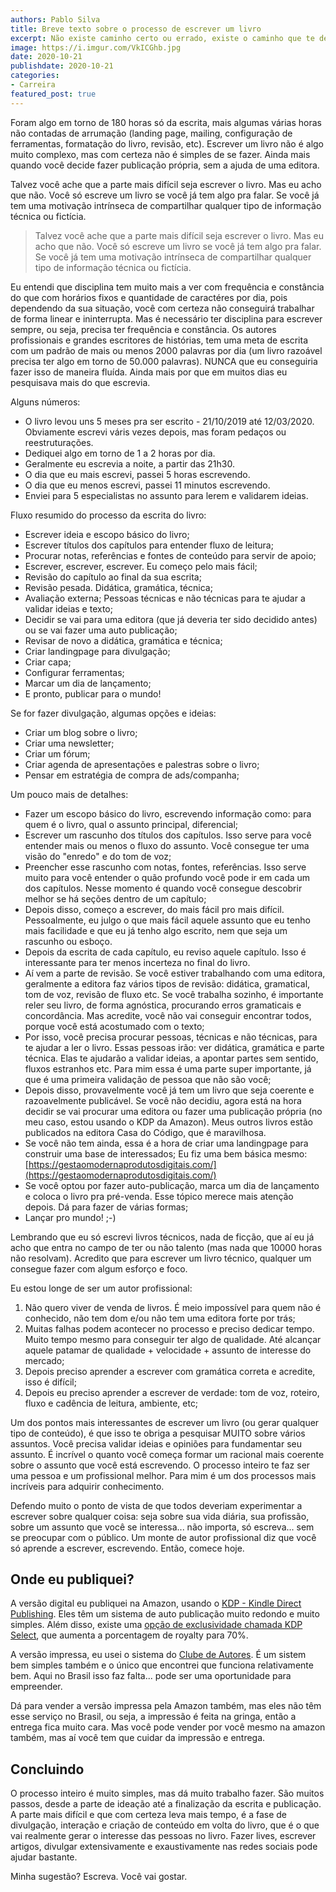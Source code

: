 ```yaml
---
authors: Pablo Silva
title: Breve texto sobre o processo de escrever um livro
excerpt: Não existe caminho certo ou errado, existe o caminho que te deixa mais confortável e feliz.
image: https://i.imgur.com/VkICGhb.jpg
date: 2020-10-21
publishdate: 2020-10-21
categories:
- Carreira
featured_post: true
---
```


Foram algo em torno de 180 horas só da escrita, mais algumas várias horas não contadas de arrumação (landing page, mailing, configuração de ferramentas, formatação do livro, revisão, etc). Escrever um livro não é algo muito complexo, mas com certeza não é simples de se fazer. Ainda mais quando você decide fazer publicação própria, sem a ajuda de uma editora.

Talvez você ache que a parte mais difícil seja escrever o livro. Mas eu acho que não. Você só escreve um livro se você já tem algo pra falar. Se você já tem uma motivação intrínseca de compartilhar qualquer tipo de informação técnica ou fictícia.

> Talvez você ache que a parte mais difícil seja escrever o livro. Mas eu acho que não. Você só escreve um livro se você já tem algo pra falar. Se você já tem uma motivação intrínseca de compartilhar qualquer tipo de informação técnica ou fictícia.

Eu entendi que disciplina tem muito mais a ver com frequência e constância do que com horários fixos e quantidade de caractéres por dia, pois dependendo da sua situação, você com certeza não conseguirá trabalhar de forma linear e ininterrupta. Mas é necessário ter disciplina para escrever sempre, ou seja, precisa ter frequência e constância. Os autores profissionais e grandes escritores de histórias, tem uma meta de escrita com um padrão de mais ou menos 2000 palavras por dia (um livro razoável precisa ter algo em torno de 50.000 palavras). NUNCA que eu conseguiria fazer isso de maneira fluída. Ainda mais por que em muitos dias eu pesquisava mais do que escrevia.

Alguns números:

- O livro levou uns 5 meses pra ser escrito - 21/10/2019 até 12/03/2020. Obviamente escrevi váris vezes depois, mas foram pedaços ou reestruturações.
- Dediquei algo em torno de 1 a 2 horas por dia.
- Geralmente eu escrevia a noite, a partir das 21h30.
- O dia que eu mais escrevi, passei 5 horas escrevendo.
- O dia que eu menos escrevi, passei 11 minutos escrevendo.
- Enviei para 5 especialistas no assunto para lerem e validarem ideias.

Fluxo resumido do processo da escrita do livro:

- Escrever ideia e escopo básico do livro;
- Escrever títulos dos capítulos para entender fluxo de leitura;
- Procurar notas, referências e fontes de conteúdo para servir de apoio;
- Escrever, escrever, escrever. Eu começo pelo mais fácil;
- Revisão do capítulo ao final da sua escrita;
- Revisão pesada. Didática, gramática, técnica;
- Avaliação externa; Pessoas técnicas e não técnicas para te ajudar a validar ideias e texto;
- Decidir se vai para uma editora (que já deveria ter sido decidido antes) ou se vai fazer uma auto publicação;
- Revisar de novo a didática, gramática e técnica;
- Criar landingpage para divulgação;
- Criar capa;
- Configurar ferramentas;
- Marcar um dia de lançamento;
- E pronto, publicar para o mundo!

Se for fazer divulgação, algumas opções e ideias:
- Criar um blog sobre o livro;
- Criar uma newsletter;
- Criar um fórum;
- Criar agenda de apresentações e palestras sobre o livro;
- Pensar em estratégia de compra de ads/companha;

Um pouco mais de detalhes:

- Fazer um escopo básico do livro, escrevendo informação como: para quem é o livro, qual o assunto principal, diferencial;
- Escrever um rascunho dos títulos dos capítulos. Isso serve para você entender mais ou menos o fluxo do assunto. Você consegue ter uma visão do "enredo" e do tom de voz;
- Preencher esse rascunho com notas, fontes, referências. Isso serve muito para você entender o quão profundo você pode ir em cada um dos capítulos. Nesse momento é quando você consegue descobrir melhor se há seções dentro de um capítulo;
- Depois disso, começo a escrever, do mais fácil pro mais difícil. Pessoalmente, eu julgo o que mais fácil aquele assunto que eu tenho mais facilidade e que eu já tenho algo escrito, nem que seja um rascunho ou esboço. 
- Depois da escrita de cada capítulo, eu reviso aquele capítulo. Isso é interessante para ter menos incerteza no final do livro. 
- Aí vem a parte de revisão. Se você estiver trabalhando com uma editora, geralmente a editora faz vários tipos de revisão: didática, gramatical, tom de voz, revisão de fluxo etc. Se você trabalha sozinho, é importante reler seu livro, de forma agnóstica, procurando erros gramaticais e concordância. Mas acredite, você não vai conseguir encontrar todos, porque você está acostumado com o texto;
- Por isso, você precisa procurar pessoas, técnicas e não técnicas, para te ajudar a ler o livro. Essas pessoas irão: ver didática, gramática e parte técnica. Elas te ajudarão a validar ideias, a apontar partes sem sentido, fluxos estranhos etc. Para mim essa é uma parte super importante, já que é uma primeira validação de pessoa que não são você;
- Depois disso, provavelmente você já tem um livro que seja coerente e razoavelmente publicável. Se você não decidiu, agora está na hora decidir se vai procurar uma editora ou fazer uma publicação própria (no meu caso, estou usando o KDP da Amazon). Meus outros livros estão publicados na editora Casa do Código, que é maravilhosa.
- Se você não tem ainda, essa é a hora de criar uma landingpage para construir uma base de interessados; Eu fiz uma bem básica mesmo: [https://gestaomodernaprodutosdigitais.com/](https://gestaomodernaprodutosdigitais.com/)
- Se você optou por fazer auto-publicação, marca um dia de lançamento e coloca o livro pra pré-venda. Esse tópico merece mais atenção depois. Dá para fazer de várias formas;
- Lançar pro mundo! ;-)

Lembrando que eu só escrevi livros técnicos, nada de ficção, que aí eu já acho que entra no campo de ter ou não talento (mas nada que 10000 horas não resolvam). Acredito que para escrever um livro técnico, qualquer um consegue fazer com algum esforço e foco.

Eu estou longe de ser um autor profissional:

1. Não quero viver de venda de livros. É meio impossível para quem não é conhecido, não tem dom e/ou não tem uma editora forte por trás;
2. Muitas falhas podem acontecer no processo e preciso dedicar tempo. Muito tempo mesmo para conseguir ter algo de qualidade. Até alcançar aquele patamar de qualidade + velocidade + assunto de interesse do mercado;
3. Depois preciso aprender a escrever com gramática correta e acredite, isso é difícil;
4. Depois eu preciso aprender a escrever de verdade: tom de voz, roteiro, fluxo e cadência de leitura, ambiente, etc;

Um dos pontos mais interessantes de escrever um livro (ou gerar qualquer tipo de conteúdo), é que isso te obriga a pesquisar MUITO sobre vários assuntos. Você precisa validar ideias e opiniões para fundamentar seu assunto. É incrível o quanto você começa formar um racional mais coerente sobre o assunto que você está escrevendo. O processo inteiro te faz ser uma pessoa e um profissional melhor. Para mim é um dos processos mais incríveis para adquirir conhecimento.

Defendo muito o ponto de vista de que todos deveriam experimentar a escrever sobre qualquer coisa: seja sobre sua vida diária, sua profissão, sobre um assunto que você se interessa... não importa, só escreva... sem se preocupar com o público. Um monte de autor profissional diz que você só aprende a escrever, escrevendo. Então, comece hoje.

## Onde eu publiquei?

A versão digital eu publiquei na Amazon, usando o [KDP - Kindle Direct Publishing](https://kdp.amazon.com/). Eles têm um sistema de auto publicação muito redondo e muito simples. Além disso, existe uma [opção de exclusividade chamada KDP Select](https://kdp.amazon.com/en_US/select?ref_=kdp_TAC_TN_se), que aumenta a porcentagem de royalty para 70%.

A versão impressa, eu usei o sistema do [Clube de Autores](https://clubedeautores.com.br/). É um sistem bem simples também e o único que encontrei que funciona relativamente bem. Aqui no Brasil isso faz falta... pode ser uma oportunidade para empreender.

Dá para vender a versão impressa pela Amazon também, mas eles não têm esse serviço no Brasil, ou seja, a impressão é feita na gringa, então a entrega fica muito cara. Mas você pode vender por você mesmo na amazon também, mas aí você tem que cuidar da impressão e entrega.

## Concluindo

O processo inteiro é muito simples, mas dá muito trabalho fazer. São muitos passos, desde a parte de ideação até a finalização da escrita e publicação. A parte mais difícil e que com certeza leva mais tempo, é a fase de divulgação, interação e criação de conteúdo em volta do livro, que é o que vai realmente gerar o interesse das pessoas no livro. Fazer lives, escrever artigos, divulgar extensivamente e exaustivamente nas redes sociais pode ajudar bastante.

Minha sugestão? Escreva. Você vai gostar.
